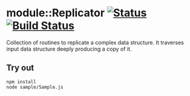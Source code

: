 
# module::Replicator [![Status](https://github.com/Wandalen/wReplicator/workflows/Test/badge.svg)](https://github.com/Wandalen/wReplicator}/actions?query=workflow%3ATest) [![Build Status](https://ci.appveyor.com/api/projects/status/github/Wandalen/wreplicator)](https://ci.appveyor.com/project/Wandalen/wreplicator)

Collection of routines to replicate a complex data structure. It traverses input data structure deeply producing a copy of it.

## Try out
```
npm install
node sample/Sample.js
```


























